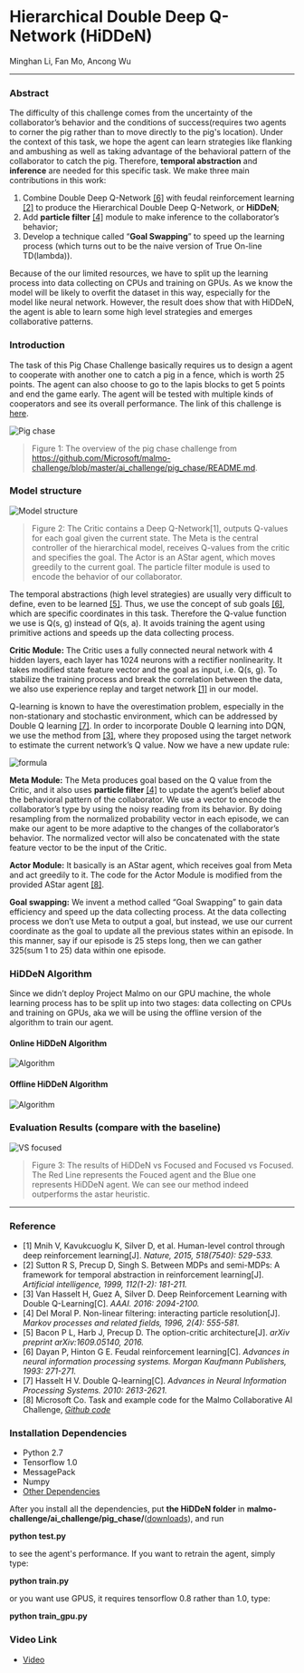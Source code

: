 # Hierarchical Double Deep Q-Network (HiDDeN)
Minghan Li, Fan Mo, Ancong Wu

----
### Abstract
The difficulty of this challenge comes from the uncertainty of the collaborator’s behavior and the conditions of success(requires two agents to corner the pig rather than to move directly to the pig's location). Under the context of this task, we hope the agent can learn strategies like flanking and ambushing as well as taking advantage of the behavioral pattern of the collaborator to catch the pig. Therefore, **temporal abstraction** and **inference** are needed for this specific task. We make three main contributions in this work:
1. Combine Double Deep Q-Network [[6]](#reference) with feudal reinforcement learning [[2]](#reference) to produce the Hierarchical Double Deep Q-Network, or **HiDDeN**;
1. Add **particle filter** [[4]](#reference) module to make inference to the collaborator’s behavior;
1. Develop a technique called “**Goal Swapping**” to speed up the learning process (which turns out to be the naive version of True On-line TD(lambda)).

Because of the our limited resources, we have to split up the learning process into data collecting on CPUs and training on GPUs. As we know the model will be likely to overfit the dataset in this way, especially for the model like neural network. However, the result does show that with HiDDeN, the agent is able to learn some high level strategies and emerges collaborative patterns.

### Introduction
The task of this Pig Chase Challenge basically requires us to design a agent to cooperate with another one to catch a pig in a fence, which is worth 25 points. The agent can also choose to go to the lapis blocks to get 5 points and end the game early. The agent will be tested with multiple kinds of cooperators and see its overall performance. The link of this challenge is [here](https://github.com/Microsoft/malmo-challenge/blob/master/ai_challenge/pig_chase/README.md).

![Pig chase](doc/pig-chase-overview.png)
>Figure 1: The overview of the pig chase challenge from https://github.com/Microsoft/malmo-challenge/blob/master/ai_challenge/pig_chase/README.md.

### Model structure
![Model structure](doc/chart-cut.png)
>Figure 2: The Critic contains a Deep Q-Network[1], outputs Q-values for each goal given the current state. The Meta is the central controller of the hierarchical model, receives Q-values from the critic and specifies the goal. The Actor is an AStar agent, which moves greedily to the current goal. The particle filter module is used to encode the behavior of our collaborator.

The temporal abstractions (high level strategies) are usually very difficult to define, even to be learned [[5]](#reference). Thus, we use the concept of sub goals [[6]](#reference), which are specific coordinates in this task. Therefore the Q-value function we use is Q(s, g) instead of Q(s, a). It avoids training the agent using primitive actions and  speeds up the data collecting process.

**Critic Module:**
The Critic uses a fully connected neural network with 4 hidden layers, each layer has 1024 neurons with a rectifier nonlinearity. It takes modified state feature vector and the goal as input, i.e. Q(s, g). To stabilize the training process and break the correlation between the data, we also use experience replay and target network [[1]](#reference) in our model.

Q-learning is known to have the overestimation problem, especially in the non-stationary and stochastic environment, which can be addressed by Double Q learning [[7]](#reference). In order to incorporate Double Q learning into DQN, we use the method from [[3]](#reference), where they proposed using the target network to estimate the current network’s Q value. Now we have a new update rule:

![formula](doc/formula-cut.png)

**Meta Module:**
The Meta produces goal based on the Q value from the Critic, and it also uses **particle filter** [[4]](#reference) to update the agent’s belief about the behavioral pattern of the collaborator. We use a vector to encode the collaborator’s type by using the noisy reading from its behavior. By doing resampling from the normalized probability vector in each episode, we can make our agent to be more adaptive to the changes of the collaborator’s behavior. The normalized vector will also be concatenated with the state feature vector to be the input of the Critic.

**Actor Module:**
It basically is an AStar agent, which receives goal from Meta and act greedily to it. The code for the Actor Module is modified from the provided AStar agent [[8]](#reference).

**Goal swapping:**
We invent a method called “Goal Swapping” to gain data efficiency and speed up the data collecting process. At the data collecting process we don’t use Meta to output a goal, but instead, we use our current coordinate as the goal to update all the previous states within an episode. In this manner, say if our episode is 25 steps long, then we can gather 325(sum 1 to 25) data within one episode.

### HiDDeN Algorithm
Since we didn’t deploy Project Malmo on our GPU machine, the whole learning process has to be split up into two stages: data collecting on CPUs and training on GPUs, aka we will be using the offline version of the algorithm to train our agent.

#### Online HiDDeN Algorithm
![Algorithm](doc/algo-online-cut.png)

#### Offline HiDDeN Algorithm
![Algorithm](doc/algo-offline-cut.png)

### Evaluation Results (compare with the baseline)
![VS focused](doc/results.png)
>Figure 3: The results of HiDDeN vs Focused and Focused vs Focused. The Red Line represents the Fouced agent and the Blue one represents HiDDeN agent. We can see our method indeed outperforms the astar heuristic.

---
### Reference
* [1] Mnih V, Kavukcuoglu K, Silver D, et al. Human-level control through deep reinforcement learning[J]. _Nature, 2015, 518(7540): 529-533._
* [2] Sutton R S, Precup D, Singh S. Between MDPs and semi-MDPs: A framework for temporal abstraction in reinforcement learning[J]. _Artificial intelligence, 1999, 112(1-2): 181-211._
* [3] Van Hasselt H, Guez A, Silver D. Deep Reinforcement Learning with Double Q-Learning[C]. _AAAI. 2016: 2094-2100._
* [4] Del Moral P. Non-linear filtering: interacting particle resolution[J]. _Markov processes and related fields, 1996, 2(4): 555-581._
* [5] Bacon P L, Harb J, Precup D. The option-critic architecture[J]. _arXiv preprint arXiv:1609.05140, 2016._
* [6] Dayan P, Hinton G E. Feudal reinforcement learning[C]. _Advances in neural information processing systems. Morgan Kaufmann Publishers, 1993: 271-271._
* [7] Hasselt H V. Double Q-learning[C]. _Advances in Neural Information Processing Systems. 2010: 2613-2621._
* [8] Microsoft Co. Task and example code for the Malmo Collaborative AI Challenge, [_Github code_](https://github.com/Microsoft/malmo-challenge)

### Installation Dependencies
* Python 2.7
* Tensorflow 1.0
* MessagePack
* Numpy
* [Other Dependencies](https://github.com/Microsoft/malmo-challenge)

After you install all the dependencies, put **the HiDDeN folder** in **malmo-challenge/ai_challenge/pig_chase/**([downloads](https://github.com/Microsoft/malmo-challenge/blob/master/ai_challenge/pig_chase/README.md)), and run

 **python test.py**
 <p>to see the agent's performance. If you want to retrain the agent, simply type:

 **python train.py**
 <p>or you want use GPUS, it requires tensorflow 0.8 rather than 1.0, type:

 **python train_gpu.py**

### Video Link
* [Video](https://youtu.be/GR5rj8rRy1c)
